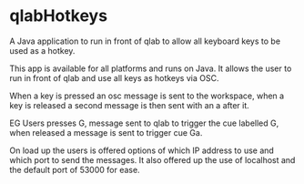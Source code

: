 # qlabHotkeys
A Java application to run in front of qlab to allow all keyboard keys to be used as a hotkey.

This app is available for all platforms and runs on Java. It allows the user to run in front of qlab and use all keys as hotkeys via OSC.

When a key is pressed an osc message is sent to the workspace, when a key is released a second message is then sent with an a after it.

EG
Users presses G, message sent to qlab to trigger the cue labelled G, when released a message is sent to trigger cue Ga.

On load up the users is offered options of which IP address to use and which port to send the messages. It also offered up the use of localhost and the default port of 53000 for ease. 

